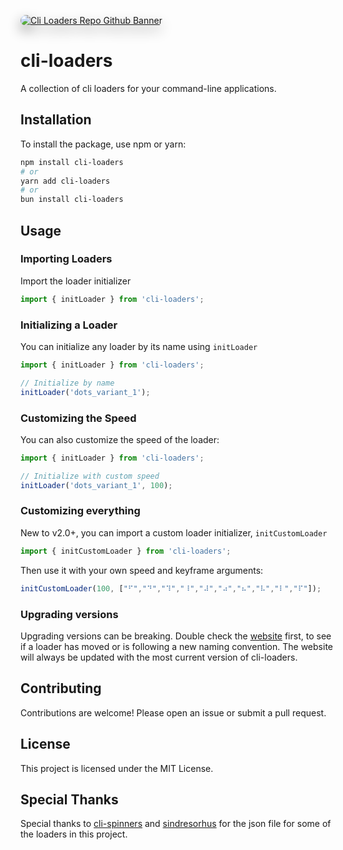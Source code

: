 <p><a href="https://cliloaders.com"><img style='border-radius: 12px;filter: drop-shadow(0px 9px 10px #888888);' src="https://repository-images.githubusercontent.com/912560031/de9f3f22-c3a1-4a4d-92f0-4042688be63c" alt="Cli Loaders Repo Github Banner" /></a></p>

# cli-loaders

A collection of cli loaders for your command-line applications.

## Installation

To install the package, use npm or yarn:

```bash
npm install cli-loaders
# or
yarn add cli-loaders
# or
bun install cli-loaders
```

## Usage

### Importing Loaders

Import the loader initializer

```typescript
import { initLoader } from 'cli-loaders';
```

### Initializing a Loader

You can initialize any loader by its name using `initLoader`

```typescript
import { initLoader } from 'cli-loaders';

// Initialize by name
initLoader('dots_variant_1');
```

### Customizing the Speed

You can also customize the speed of the loader:

```typescript
import { initLoader } from 'cli-loaders';

// Initialize with custom speed
initLoader('dots_variant_1', 100);
```

### Customizing everything

New to v2.0+, you can import a custom loader initializer, `initCustomLoader`

```typescript
import { initCustomLoader } from 'cli-loaders';
```

Then use it with your own speed and keyframe arguments:

```typescript
initCustomLoader(100, ["⠋","⠙","⠹","⠸","⠼","⠴","⠦","⠧","⠇","⠏"]);
```

### Upgrading versions

Upgrading versions can be breaking. Double check the [website](https://cliloaders.com) first, to see if a loader has moved or is following a new naming convention. The website will always be updated with the most current version of cli-loaders.

## Contributing

Contributions are welcome! Please open an issue or submit a pull request.

## License

This project is licensed under the MIT License.

## Special Thanks

Special thanks to [cli-spinners](https://www.npmjs.com/package/cli-spinners) and [sindresorhus](https://github.com/sindresorhus) for the json file for some of the loaders in this project.

